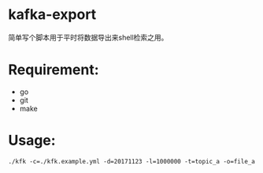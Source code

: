 # kafka-export

简单写个脚本用于平时将数据导出来shell检索之用。


# Requirement:

 * go
 * git
 * make

# Usage:

`./kfk -c=./kfk.example.yml -d=20171123 -l=1000000 -t=topic_a -o=file_a`

